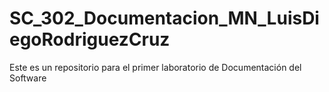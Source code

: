 # SC_302_Documentacion_MN_LuisDiegoRodriguezCruz
Este es un repositorio para el primer laboratorio de Documentación del Software
